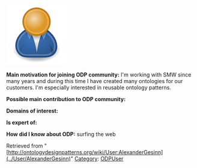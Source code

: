 [![Image:ODPUser.png](../images/a/a6/ODPUser.png)](../Image/ODPUser.png "Image:ODPUser.png")




  





__Main motivation for joining ODP community:__ I'm working with SMW since many years and during this time I have created many ontologies for our customers. I'm especially interested in reusable ontology patterns.


__Possible main contribution to ODP community:__


__Domains of interest:__


  



__Is expert of:__


  

__How did I know about ODP:__ surfing the web






Retrieved from "[http://ontologydesignpatterns.org/wiki/User:AlexanderGesinn](../User/AlexanderGesinn)"
 [Category](http://ontologydesignpatterns.org/wiki/Special:Categories "Special:Categories"): [ODPUser](../Category/ODPUser "Category:ODPUser")